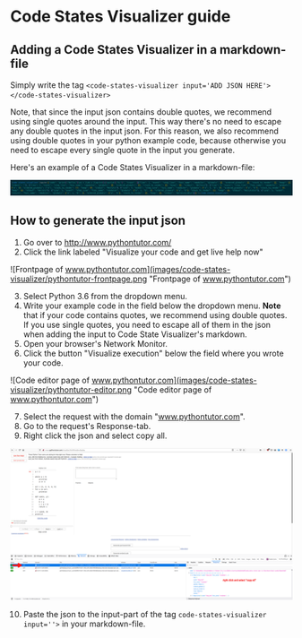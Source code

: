 # Code States Visualizer guide

## Adding a Code States Visualizer in a markdown-file

Simply write the tag `<code-states-visualizer input='ADD JSON HERE'></code-states-visualizer>`

Note, that since the input json contains double quotes, we recommend using single quotes around the input. This way there's no need to escape any double quotes in the input json. For this reason, we also recommend using double quotes in your python example code, because otherwise you need to escape every single quote in the input you generate.

Here's an example of a Code States Visualizer in a markdown-file:

![An example piece of code of a Code States Visualizer in a markdown file](images/code-states-visualizer/markdown.png "An example piece of code of a Code States Visualizer in a markdown file")

## How to generate the input json

1. Go over to http://www.pythontutor.com/
2. Click the link labeled "Visualize your code and get live help now"

![Frontpage of www.pythontutor.com](images/code-states-visualizer/pythontutor-frontpage.png "Frontpage of www.pythontutor.com")

3. Select Python 3.6 from the dropdown menu.
4. Write your example code in the field below the dropdown menu. **Note** that if your code contains quotes, we recommend using double quotes. If you use single quotes, you need to escape all of them in the json when adding the input to Code State Visualizer's markdown.
5. Open your browser's Network Monitor.
6. Click the button "Visualize execution" below the field where you wrote your code.

![Code editor page of www.pythontutor.com](images/code-states-visualizer/pythontutor-editor.png "Code editor page of www.pythontutor.com")

7. Select the request with the domain "www.pythontutor.com".
8. Go to the request's Response-tab.
9. Right click the json and select copy all.

![Browser's Network Monitor tool showing a response of a request](images/code-states-visualizer/network-monitor.png "Browser's Network Monitor tool showing a response of a request")

10. Paste the json to the input-part of the tag `code-states-visualizer input=''>` in your markdown-file.
